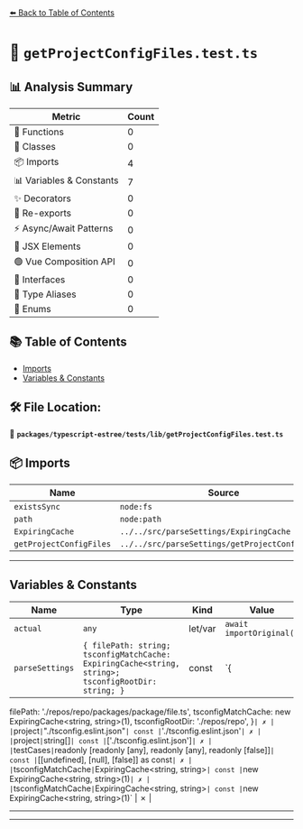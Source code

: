 [⬅️ Back to Table of Contents](../../../../index.md)

# 📄 `getProjectConfigFiles.test.ts`

## 📊 Analysis Summary

| Metric | Count |
|--------|-------|
| 🔧 Functions | 0 |
| 🧱 Classes | 0 |
| 📦 Imports | 4 |
| 📊 Variables & Constants | 7 |
| ✨ Decorators | 0 |
| 🔄 Re-exports | 0 |
| ⚡ Async/Await Patterns | 0 |
| 💠 JSX Elements | 0 |
| 🟢 Vue Composition API | 0 |
| 📐 Interfaces | 0 |
| 📑 Type Aliases | 0 |
| 🎯 Enums | 0 |

## 📚 Table of Contents

- [Imports](#imports)
- [Variables & Constants](#variables-constants)

## 🛠️ File Location:
📂 **`packages/typescript-estree/tests/lib/getProjectConfigFiles.test.ts`**

## 📦 Imports

| Name | Source |
|------|--------|
| `existsSync` | `node:fs` |
| `path` | `node:path` |
| `ExpiringCache` | `../../src/parseSettings/ExpiringCache` |
| `getProjectConfigFiles` | `../../src/parseSettings/getProjectConfigFiles` |


---

## Variables & Constants

| Name | Type | Kind | Value | Exported |
|------|------|------|-------|----------|
| `actual` | `any` | let/var | `await importOriginal()` | ✗ |
| `parseSettings` | `{ filePath: string; tsconfigMatchCache: ExpiringCache<string, string>; tsconfigRootDir: string; }` | const | `{
  filePath: './repos/repo/packages/package/file.ts',
  tsconfigMatchCache: new ExpiringCache<string, string>(1),
  tsconfigRootDir: './repos/repo',
}` | ✗ |
| `project` | `"./tsconfig.eslint.json"` | const | `'./tsconfig.eslint.json'` | ✗ |
| `project` | `string[]` | const | `['./tsconfig.eslint.json']` | ✗ |
| `testCases` | `readonly [readonly [any], readonly [any], readonly [false]]` | const | `[[undefined], [null], [false]] as const` | ✗ |
| `tsconfigMatchCache` | `ExpiringCache<string, string>` | const | `new ExpiringCache<string, string>(1)` | ✗ |
| `tsconfigMatchCache` | `ExpiringCache<string, string>` | const | `new ExpiringCache<string, string>(1)` | ✗ |


---


---